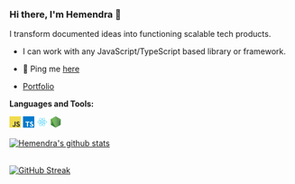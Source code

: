 ### Hi there, I'm Hemendra 👋

I transform documented ideas into functioning scalable tech products.
- I can work with any JavaScript/TypeScript based library or framework.

- 💬 Ping me [here](https://www.instagram.com/aamchora/)
- [Portfolio](https://www.aamchora.space)

**Languages and Tools:**  

<code><img height="20" src="https://raw.githubusercontent.com/github/explore/80688e429a7d4ef2fca1e82350fe8e3517d3494d/topics/javascript/javascript.png"></code>
<code><img height="20" src="https://raw.githubusercontent.com/github/explore/80688e429a7d4ef2fca1e82350fe8e3517d3494d/topics/typescript/typescript.png"></code>
<code><img height="20" src="https://raw.githubusercontent.com/github/explore/80688e429a7d4ef2fca1e82350fe8e3517d3494d/topics/react/react.png"></code>
<code><img height="20" src="https://raw.githubusercontent.com/github/explore/80688e429a7d4ef2fca1e82350fe8e3517d3494d/topics/nodejs/nodejs.png"></code>    

<a href="https://github.com/anuraghazra/github-readme-stats">
  <img align="center" src="https://github-readme-stats.vercel.app/api?username=HemendraKhatik&show_icons=true&include_all_commits=true&theme=material-palenight" alt="Hemendra's github stats" />
</a>
<br/>
<br/>


[![GitHub Streak](http://github-readme-streak-stats.herokuapp.com?user=HemendraKhatik&theme=dark&hide_border=true)](https://git.io/streak-stats)
